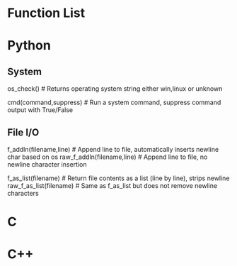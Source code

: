 Function List
=============


Python
======

System
------

os_check()                 # Returns operating system string either win,linux or unknown 

cmd(command,suppress)      # Run a system command, suppress command output with True/False 


File I/O
--------

f_addln(filename,line)     # Append line to file, automatically inserts newline char based on os
raw_f_addln(filename,line) # Append line to file, no newline character insertion

f_as_list(filename)        # Return file contents as a list (line by line), strips newline
raw_f_as_list(filename)    # Same as f_as_list but does not remove newline characters

C
=

C++
===
